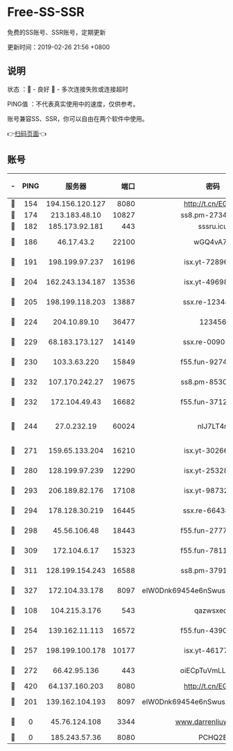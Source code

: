 # Free-SS-SSR

免费的SS账号、SSR账号，定期更新

更新时间：2019-02-26 21:56 +0800

## 说明

状态     ：🙂 - 良好 🙁 - 多次连接失败或连接超时

PING值   ：不代表真实使用中的速度，仅供参考。

账号兼容SS、SSR，你可以自由在两个软件中使用。

👉[扫码页面](https://liesauer.github.io/free-ss-ssr.github.io/)👈

## 账号

|-|PING|服务器|端口|密码|加密方式|区域|
|:----:|:----:|:-----:|-----:|:----:|:----:|:----:|
|🙂|154|194.156.120.127|8080|http://t.cn/EGJIyrl|rc4-md5|RU|
|🙂|174|213.183.48.10|10827|ss8.pm-27345710|rc4-md5|RU|
|🙂|182|185.173.92.181|443|sssru.icu|rc4-md5|RU|
|🙂|186|46.17.43.2|22100|wGQ4vA7D|aes-256-gcm|RU|
|🙂|191|198.199.97.237|16196|isx.yt-72896102|aes-256-cfb|US|
|🙂|204|162.243.134.187|13536|isx.yt-49698511|aes-256-cfb|US|
|🙂|205|198.199.118.203|13887|ssx.re-12348828|aes-256-cfb|US|
|🙂|224|204.10.89.10|36477|123456|aes-256-cfb|US|
|🙂|229|68.183.173.127|14149|ssx.re-00905761|aes-256-cfb|US|
|🙂|230|103.3.63.220|15849|f55.fun-92746572|aes-256-cfb|SG|
|🙂|232|107.170.242.27|19675|ss8.pm-85305168|aes-256-cfb|US|
|🙂|232|172.104.49.43|16682|f55.fun-37126498|aes-256-cfb|SG|
|🙂|244|27.0.232.19|60024|nIJ7LT4n|xchacha20-ietf-poly1305|HK|
|🙂|271|159.65.133.204|16210|isx.yt-30266739|aes-256-cfb|SG|
|🙂|280|128.199.97.239|12290|isx.yt-25328979|aes-256-cfb|SG|
|🙂|293|206.189.82.176|17108|isx.yt-98732085|aes-256-cfb|SG|
|🙂|294|178.128.30.219|16445|ssx.re-66438598|aes-256-cfb|SG|
|🙂|298|45.56.106.48|18443|f55.fun-27772788|aes-256-cfb|US|
|🙂|309|172.104.6.17|15323|f55.fun-78116806|aes-256-cfb|US|
|🙂|311|128.199.154.243|16588|ss8.pm-37919199|aes-256-cfb|SG|
|🙂|327|172.104.33.178|8097|eIW0Dnk69454e6nSwuspv9DmS201tQ0D|aes-256-cfb|SG|
|🙂|108|104.215.3.176|543|qazwsxedc|aes-256-gcm|JP|
|🙂|254|139.162.11.113|16572|f55.fun-43900311|aes-256-cfb|SG|
|🙂|257|198.199.100.178|10177|isx.yt-46177591|aes-256-cfb|US|
|🙂|272|66.42.95.136|443|oiECpTuVmLLxk4Ts|aes-256-cfb|US|
|🙂|420|64.137.160.203|8080|http://t.cn/EGJIyrl|rc4-md5|CA|
|🙁|201|139.162.104.193|8097|eIW0Dnk69454e6nSwuspv9DmS201tQ0D|aes-256-cfb|JP|
|🙁|0|45.76.124.108|3344|www.darrenliuwei.com|aes-256-cfb|AU|
|🙁|0|185.243.57.36|8080|PCHQ2E|rc4-md5|US|
